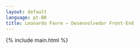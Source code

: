 ```yaml
---
layout: default
language: pt-BR
title: Leonardo Favre – Desenvolvedor Front-End
---
```


{% include main.html %}
